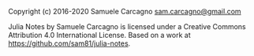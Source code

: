 Copyright (c) 2016-2020 Samuele Carcagno sam.carcagno@gmail.com

Julia Notes by Samuele Carcagno is licensed under a Creative Commons Attribution 4.0 International License.
Based on a work at https://github.com/sam81/julia-notes.

